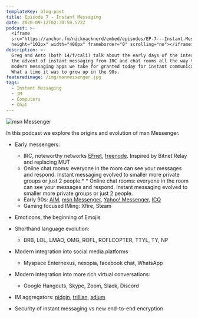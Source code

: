 ```yaml
---
templateKey: blog-post
title: Episode 7 - Instant Messaging
date: 2020-09-12T02:30:50.572Z
podcast: >-
  <iframe
  src="https://anchor.fm/nicknacknerd/embed/episodes/EP-7---Instant-Messaging-ejggon"
  height="102px" width="400px" frameborder="0" scrolling="no"></iframe>
description: >-
  Greg and Anto (both 14/f/cali) talk about the early days of the internet and
  the advent of instant messaging from IRC and chat rooms all the way to the
  modern messaging apps we take for granted today for instant communication.
  What a time it was to grow up in the 90s.
featuredimage: /img/msnmessenger.jpg
tags:
  - Instant Messaging
  - IM
  - Computers
  - Chat
---
```

![msn Messenger](/img/msnmessenger.jpg "msn Messenger")

In this podcast we explore the origins and evolution of msn Messenger.

* Early messengers:

  * IRC,  noteworthy networks [EFnet](http://www.efnet.org/), [freenode](https://freenode.net/). Inspired by Bitnet Relay and replacing MUT
  * Online chat rooms: everyone in the room can see your messages and respond. Instant messaging evolved to smaller more private groups or just 2 people.\* \* Online chat rooms: everyone in the room can see your messages and respond. Instant messaging evolved to smaller more private groups or just 2 people. 
  * Early 90s: [AIM](https://en.wikipedia.org/wiki/AIM_(software)), [msn Messenger](https://en.wikipedia.org/wiki/Windows_Live_Messenger), [Yahoo! Messenger](https://en.wikipedia.org/wiki/Yahoo!_Messenger), [ICQ](https://en.wikipedia.org/wiki/ICQ)
  * Gaming focused IMing: Xfire, Steam
* Emoticons, the beginning of Emojis
* Shorthand language evolution:

  * BRB, LOL, LMAO, OMG, ROFL, ROFLCOPTER, TTYL, TY, NP
* Modern integration into social media platforms

  * Myspace Enternexus, nexopia, facebook chat, WhatsApp
* Modern integration into more rich virtual conversations: 

  * Google Hangouts, Skype, Zoom, Slack, Discord
* IM aggregators: [pidgin](https://www.pidgin.im/), [trillian](https://trillian.im/), [adium ](https://adium.im/)
* Security of instant messaging vs new end-to-end encryption
